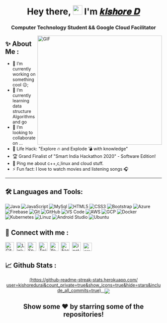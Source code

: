 <h1 align="center">Hey there, <img width="30px" src="https://media.tenor.com/images/3b388fe03da271d2674faf85eb7c3fcd/tenor.gif" />  I'm <a href="https://kishoredurai.github.io/kishoredurai/main.html">𝒌𝒊𝒔𝒉𝒐𝒓𝒆  𝑫</a></h1>
<h3 align="center">Computer Technology Student && Google Cloud Facilitator</h3>

<img align="right" alt="GIF" width="400" height="350" src="https://camo.githubusercontent.com/2309797487e5e969659a3b545c96151807b04120a9cc2985f632ec94ba00c9f3/68747470733a2f2f6d656469612e67697068792e636f6d2f6d656469612f53576f536b4e36447854737a71494b4571762f67697068792e676966" />

## ✨ About Me :
- 🔭 I’m currently working on something cool :wink:;
- 🌱 I’m currently learning data structure Algorithms and go 
- 👯 I’m looking to collaborate on ...
- 🎯 Life Hack: "Explore 🔥 and Explode 💣 with knowledge"
- 🏆 Grand Finalist of "Smart India Hackathon 2020" - Software Edition!
- 💬 Ping me about c++,c,linux and cloud stuff.
- ⚡ Fun fact: I love to watch movies and listening songs 🎧

---

## 🛠 Languages and Tools:

![Java](http://img.shields.io/badge/-Java-5B4638?style=flat-square&logo=java&logoColor=ffffff)
![JavaScript](https://img.shields.io/badge/-JavaScript-%23F7DF1C?style=flat-square&logo=javascript&logoColor=000000&labelColor=%23F7DF1C&color=%23FFCE5A)
![MySql](http://img.shields.io/badge/-MySql-255278?style=flat-square&logo=mysql&logoColor=ffffff)
![HTML5](https://img.shields.io/badge/-HTML5-%23E44D27?style=flat-square&logo=html5&logoColor=ffffff)
![CSS3](https://img.shields.io/badge/-CSS3-%231572B6?style=flat-square&logo=css3)
![Bootstrap](https://img.shields.io/badge/-Bootstrap-563D7C?style=flat-square&logo=Bootstrap)
![Azure](http://img.shields.io/badge/-Azure-0089D6?style=flat-square&logo=Microsoft%20Azure&logoColor=ffffff)
![Firebase](https://img.shields.io/badge/-Firebase-EEE705?style=flat-square&logo=firebase&logoColor=ffffff)
![Git](https://img.shields.io/badge/-Git-%23F05032?style=flat-square&logo=git&logoColor=%23ffffff)
![GitHub](https://img.shields.io/badge/-GitHub-181717?style=flat-square&logo=github)
![VS Code](http://img.shields.io/badge/-VS%20Code-007ACC?style=flat-square&logo=visual-studio-code&logoColor=ffffff)
![AWS](http://img.shields.io/badge/-AWS-EF931E?style=flat-square&logo=amazon&logoColor=ffffff)
![GCP](http://img.shields.io/badge/-GCP-4C89EE?style=flat-square&logo=google-cloud&logoColor=ffffff)
![Docker](http://img.shields.io/badge/-Docker-2F3A40?style=flat-square&logo=docker&logoColor=ffffff)
![Kubernetes](http://img.shields.io/badge/-Kubernetes-3069DE?style=flat-square&logo=kubernetes&logoColor=ffffff)
![Linuz](http://img.shields.io/badge/-Linux-FCC624?style=flat-square&logo=Linux&logoColor=ffffff)
![Android Studio](http://img.shields.io/badge/-Android%20Studio-3DDC84?style=flat-square&logo=Android%20Studio&logoColor=ffffff)
![Ubuntu](http://img.shields.io/badge/-Ubuntu-E95420?style=flat-square&logo=Ubuntu&logoColor=ffffff)



## 📲 Connect with me :
<p align="left">
  <a href="https://github.com/kishoredurai"><img alt="GitHub" title="GitHub" height="28" width="28" src="https://raw.githubusercontent.com/peterthehan/peterthehan/master/assets/github.svg"></a>&nbsp;
  <a href="https://www.linkedin.com/in/kishore-durai-7932321a4/"><img alt="LinkedIn" title="LinkedIn" height="28" width="28" src="https://raw.githubusercontent.com/peterthehan/peterthehan/master/assets/linkedin.svg"></a>&nbsp;
   <a href="https://open.spotify.com/user/dad8c7j9q5hp75iug7dx8bc3r"><img alt="Spotify" title="Spotify" height="28" width="28" src="https://raw.githubusercontent.com/peterthehan/peterthehan/master/assets/spotify.svg"></a>&nbsp;
    <a href="https://twitter.com/kishore19123886"><img alt="Twitter" title="Twitter" height="28" width="28" src="https://raw.githubusercontent.com/peterthehan/peterthehan/master/assets/twitter.svg"></a>&nbsp;
  <a href="https://www.youtube.com/channel/UCgpT3ZaSzPT70Lq0wBfxmRg"><img alt="YouTube" title="YouTube" height="28" width="28" src="https://raw.githubusercontent.com/peterthehan/peterthehan/master/assets/youtube.svg"></a>&nbsp;
  <a href="https://www.facebook.com/kishoredurai27/"><img alt="Facebook" title="Facebook" height="28" width="28" src="https://raw.githubusercontent.com/peterthehan/peterthehan/master/assets/facebook.svg"></a>&nbsp;
 <a href="https://www.instagram.com/kishore__durai/"><img alt="instagram" title="instagram" height="28" width="28" src="https://image.flaticon.com/icons/png/512/174/174855.png"></a>&nbsp;
  <a href = "mailto:kishore.ct19@bitsathy.ac.in"><img alt="gmail" title="gmail" height="26" width="28" src="https://upload.wikimedia.org/wikipedia/commons/thumb/7/7e/Gmail_icon_%282020%29.svg/512px-Gmail_icon_%282020%29.svg.png"></a>&nbsp;
</p>

## 📈 Github Stats :

<div align="center"> 
     <a href="https://github.com/kishoredurai">
        (https://github-readme-streak-stats.herokuapp.com/ user=kishoredurai&count_private=true&show_icons=true&hide=stars&include_all_commits=true)
&nbsp;
    </a>
    <a href="https://github.com/kishoredurai">
      <img align="center" src="https://github-readme-stats-nine-sand.vercel.app/api?username=kishoredurai&show_icons=true&include_all_commits=true&count_private=true&line_height=40" />
    </a>
</div
  
<div align="center">

<h2 align="center">Show some ❤️ by starring some of the repositories!</h2>

</div>
